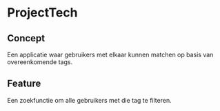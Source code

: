 # ProjectTech

## Concept
Een applicatie waar gebruikers met elkaar kunnen matchen op basis van overeenkomende tags.

## Feature
Een zoekfunctie om alle gebruikers met die tag te filteren.
